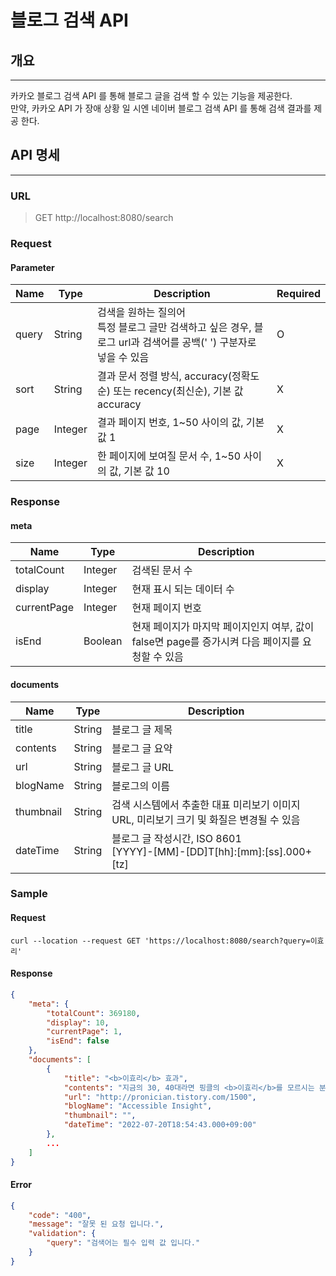 # 블로그 검색 API

## 개요

---
카카오 블로그 검색 API 를 통해 블로그 글을 검색 할 수 있는 기능을 제공한다. <br>
만약, 카카오 API 가 장애 상황 일 시엔 네이버 블로그 검색 API 를 통해 검색 결과를 제공 한다.

## API 명세

---

### URL

> GET http://localhost:8080/search

### Request

#### Parameter

| Name  | Type    | Description                                                               | Required |
|-------|---------|---------------------------------------------------------------------------|----------|
| query | String  | 검색을 원하는 질의어 <br> 특정 블로그 글만 검색하고 싶은 경우, 블로그 url과 검색어를 공백(' ') 구분자로 넣을 수 있음 | O        |
| sort  | String  | 결과 문서 정렬 방식, accuracy(정확도순) 또는 recency(최신순), 기본 값 accuracy                | X        |
| page  | Integer | 결과 페이지 번호, 1~50 사이의 값, 기본 값 1                                             | X        |
| size  | Integer | 한 페이지에 보여질 문서 수, 1~50 사이의 값, 기본 값 10                                      | X        |

### Response

#### meta

| Name        | Type    | Description                                                 |
|-------------|---------|-------------------------------------------------------------|
| totalCount  | Integer | 검색된 문서 수                                                    |
| display     | Integer | 현재 표시 되는 데이터 수                                              |
| currentPage | Integer | 현재 페이지 번호                                                   |
| isEnd       | Boolean | 현재 페이지가 마지막 페이지인지 여부, 값이 false면 page를 증가시켜 다음 페이지를 요청할 수 있음 |

#### documents

| Name      | Type   | Description                                                        |
|-----------|--------|--------------------------------------------------------------------|
| title     | String | 블로그 글 제목                                                           |
| contents  | String | 블로그 글 요약                                                           |
| url       | String | 블로그 글 URL                                                          |
| blogName  | String | 블로그의 이름                                                            |
| thumbnail | String | 검색 시스템에서 추출한 대표 미리보기 이미지 URL, 미리보기 크기 및 화질은 변경될 수 있음               |
| dateTime  | String | 블로그 글 작성시간, ISO 8601 <br> [YYYY]-[MM]-[DD]T[hh]:[mm]:[ss].000+[tz] |

### Sample

#### Request
```shell
curl --location --request GET 'https://localhost:8080/search?query=이효리'
```

#### Response
```json
{
    "meta": {
        "totalCount": 369180,
        "display": 10,
        "currentPage": 1,
        "isEnd": false
    },
    "documents": [
        {
            "title": "<b>이효리</b> 효과",
            "contents": "지금의 30, 40대라면 핑클의 <b>이효리</b>를 모르시는 분들은 없을 겁니다. 그만큼 한 시대를 풍미했던 유명한 연예인인 <b>이효리</b>의 파급력에 대해서 알아보고자 합니다. 예나 지금이나 델몬트 역사상 과일주스 부동의 1위는 오렌지 주스입니다. 그런데 이게 딱 한번 뒤집힌 적이 있었는데, 바로 2003년 당시 연예계를 씹어먹던...",
            "url": "http://pronician.tistory.com/1500",
            "blogName": "Accessible Insight",
            "thumbnail": "",
            "dateTime": "2022-07-20T18:54:43.000+09:00"
        },
        ...
    ]
}
```

#### Error
```json
{
    "code": "400",
    "message": "잘못 된 요청 입니다.",
    "validation": {
        "query": "검색어는 필수 입력 값 입니다."
    }
}
```